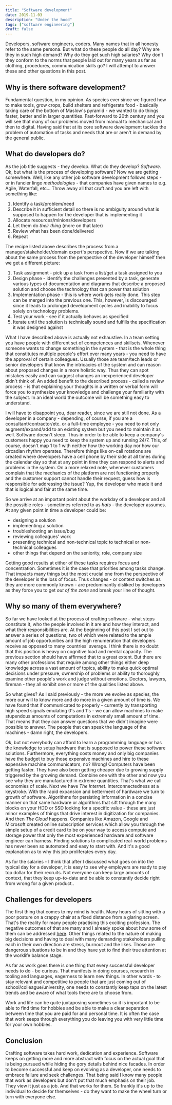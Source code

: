 ```yaml
---
title: "Software development"
date: 2019-11-03
description: "Under the hood"
tags: ["software engineering"]
draft: false
---
```


Developers, software engineers, coders. Many names that in all honesty refer to the same persona. But what do these people do all day? Why are they in such high demand? Why do they get such high salaries? Why don't they conform to the norms that people laid out for many years as far as clothing, procedures, communication skills go? I will attempt to answer these and other questions in this post.

## Why is there software development?
Fundamental question, in my opinion. As species ever since we figured how to make tools, grow crops, build shelters and refrigerate food - basically taking care of the bottom of Maslow's pyramid - we wanted to do things faster, better and in larger quantities. Fast-forward to 20th century and you will see that many of our problems moved from manual to mechanical and then to digital. Having said that at its core software development tackles the problem of automation of tasks and needs that are or aren't in demand by the general public.

## What do developers do?
As the job title suggests - they develop. What do they develop? _Software_. Ok, but what is the process of developing software? Now we are getting somewhere. Well, like any other job software development follows steps - or in fancier lingo _methodologies_ - that companies have given names to e.g. Agile, Waterfall, etc... Throw away all that cruft and you are left with something like: 

1. Identify a task/problem/need
2. Describe it in sufficient detail so there is no ambiguity around what is supposed to happen for the developer that is implementing it
3. Allocate resources/minions/developers
4. Let them do _their thing_ (more on that later)
5. Review what has been done/delivered
6. Repeat

The recipe listed above describes the process from a manager/stakeholder/domain expert's perspective. Now if we are talking about the same process from the perspective of the developer himself then we get a different picture:

1. Task assignment - pick up a task from a list/get a task assigned to you
2. Design phase - identify the challenges presented by a task, generate various types of documentation and diagrams that describe a proposed solution and choose the technology that can power that solution
3. Implementation phase - this is where work gets really done. This step can be merged into the previous one. This, however, is discouraged since it leads to prolonged development cycles and inability to focus solely on technology problems.
4. Test your work - see if it actually behaves as specified
5. Iterate until the solution is technically sound and fulfills the specification it was designed against

What I have described above is actually not exhaustive. In a team setting you have people with different set of competences and skillsets. Whenever someone wants to change something in the system - that is the whole thing that constitutes multiple people's effort over many years - you need to have the approval of certain colleagues. Usually those are team/tech leads or senior developers that know the intricacies of the system and can reason about proposed changes in a more holistic way. Thus they can spot mistakes easily and can suggest changes an inexperienced developer didn't think of. An added benefit to the described process - called a review process - is that explaining your thoughts in a written or verbal form will force you to synthesize your knowledge and challenge your familiarity with the subject. In an ideal world the outcome will be something easy to understand.

I will have to disappoint you, dear reader, since we are still not done. As a developer in a company - depending, of course, if you are a consultant/contractor/etc. or a full-time employee - you need to not only augment/expand/add to an existing system but you need to maintain it as well. Software doesn't sleep. Thus in order to be able to keep a company's customers happy you need to keep the system up and running 24/7. This, of course, doesn't map 1 to 1 with neither how the working day nor how our circadian rhythm operates. Therefore things like on-call rotations are created where developers have a cell phone by their side at all times during the calendar day so that at any point in time they can respond to alerts and problems in the system. On a more relaxed note, whenever customers complain that the mechanics of the platform are not functioning properly and the customer support cannot handle their request, guess how is responsible for addressing the issue? Yup, the developer who made it and that is logical and fair at the same time.

So we arrive at an important point about the workday of a developer and all the possible roles - sometimes referred to as _hats_ - the developer assumes. At any given point in time a developer could be:

- designing a solution
- implementing a solution
- troubleshooting an issue/bug
- reviewing colleagues' work
- presenting technical and non-technical topic to technical or non-technical colleagues
- other things that depend on the seniority, role, company size

Getting good results at either of these tasks requires focus and concentration. Sometimes it is the case that priorities among tasks change. That impacts many things but the most crucial one from the perspective of the developer is the loss of focus. Thus changes - or context switches as they are more commonly known - are predominantly disliked by developers as they force you to get _out of the zone_ and break your line of thought.

## Why so many of them everywhere?
So far we have looked at the process of crafting software - what steps constitute it, who the people involved in it are and how they interact, and what their responsibilities are. At the beginning of this post I set out to answer a series of questions, two of which were related to the ample amount of job opportunities and the high renumeration that developers receive as opposed to many countries' average. I think there is no doubt that this position is heavy on cognitive load and mental capacity. The previous section should have affirmed that to a great extent. But there are many other professions that require among other things either deep knowledge across a vast amount of topics, ability to make quick optimal decisions under pressure, ownership of problems or ability to thoroughly examine other people's work and judge without emotions. Doctors, lawyers, fireman - they all exhibit one or more of the qualities listed above. 

So what gives? As I said previously - the more we evolve as species, the more our will to know more and do more in a given amount of time is. We have found that if communicated to properly - currently by transporting high speed signals emulating 0's and 1's - we can allow machines to make stupendous amounts of computations in extremely small amount of time. That means that they can answer questions that we didn't imagine were possible to answer. The people that can speak the language of the machines - damn right, the developers. 

Ok, but not everybody can afford to learn a programming language or has the knowledge to setup hardware that is supposed to power these software solutions. Furthermore, everything costs money and only big companies have the budget to buy those expensive machines and hire to these expensive machine communicators, no? Wrong! Computers have been getting faster. They have also been getting cheaper due to growing supply triggered by the growing demand. Combine one with the other and now you see why they are manufactured in extreme quantities. That's what we call economies of scale. Next we have _The Internet_. Interconnectedness at a keystroke. With the rapid expansion and betterment of hardware we turn to growth of software. Algorithms for persisting information in a concise manner on that same hardware or algorithms that sift through the many blocks on your HDD or SSD looking for a specific value - these are just minor examples of things that drive interest in digitization for companies. And then _The Cloud_ happens. Companies like Amazon, Google and Microsoft created online subscription services which allow you through the simple setup of a credit card to be on your way to access compute and storage power that only the most experienced hardware and software engineer can harness. Finding solutions to complicated real-world problems has never been so automated and easy to start with. And it's a good explanation as to why this job proliferates every day.

As for the salaries - I think that after I discussed what goes on into the typical day for a developer, it is easy to see why employers are ready to pay top dollar for their recruits. Not everyone can keep large amounts of context, that they keep up-to-date and be able to constantly decide right from wrong for a given product..

## Challenges for developers
The first thing that comes to my mind is health. Many hours of sitting with a poor posture on a crappy chair at a fixed distance from a glaring screen. That's the reality for many people practising this exciting profession. The negative outcomes of that are many and I already spoke about how some of them can be addressed [here](http://zafirov.me/posts/desk_health/). Other things related to the nature of making big decisions and having to deal with many demanding stakeholders pulling each in their own direction are stress, burnout and the likes. Those are dangerous situations to be in and they have yet to find their true attention at the worklife balance stage.

As far as work goes there is one thing that every successful developer needs to do - be curious. That manifests in doing courses, research in tooling and languages, eagerness to learn new things. In other words - to stay relevant and competitive to people that are just coming out of school/colleague/university, one needs to constantly keep taps on the latest trends and be aware of what tools there are to choose from.

Work and life can be quite juxtaposing sometimes so it is important to be able to find time for hobbies and be able to make a clear separation between time that you are paid for and personal time. It is often the case that work seeps through everything you do leaving you with very little time for your own hobbies.

## Conclusion
Crafting software takes hard work, dedication and experience. Software keeps on getting more and more abstract with focus on the actual goal that is being pursued while hiding the gory details behind nice facades. In order to become successful and keep on evolving as a developer, one needs to embrace failure and seek challenges. That being said I know many people that work as developers but don't put that much emphasis on their job. They view it just as a job. And that works for them. So frankly it's up to the individual to decide for themselves - do they want to make the wheel turn or turn with everyone else.
